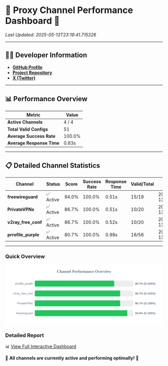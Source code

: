 # 🌟 Proxy Channel Performance Dashboard 🌟

_Last Updated: 2025-05-13T23:19:41.715326_

---

## 👩‍💻 Developer Information

- **[GitHub Profile](https://github.com/4n0nymou3)**  
- **[Project Repository](https://github.com/4n0nymou3/multi-proxy-config-fetcher)**  
- **[X (Twitter)](https://x.com/4n0nymou3)**  

---

## 📊 Performance Overview

| Metric                | Value       |
|-----------------------|-------------|
| **Active Channels**   | 4 / 4       |
| **Total Valid Configs** | 51          |
| **Average Success Rate** | 100.0%      |
| **Average Response Time** | 0.63s       |

---

## 📋 Detailed Channel Statistics

| Channel          | Status     | Score  | Success Rate | Response Time | Valid/Total | Last Success               |
|------------------|------------|--------|--------------|---------------|-------------|----------------------------|
| **freewireguard**  | ✅ Active  | 94.0%  | 100.0% | 0.51s         | 15/19       | 2025-05-13T23:19:41.713535 |
| **PrivateVPNs**  | ✅ Active  | 86.7%  | 100.0% | 0.51s         | 10/20       | 2025-05-13T23:19:41.180865 |
| **v2ray_free_conf**  | ✅ Active  | 86.7%  | 100.0% | 0.52s         | 10/20       | 2025-05-13T23:19:40.637103 |
| **prrofile_purple**  | ✅ Active  | 80.7%  | 100.0% | 0.98s         | 16/56       | 2025-05-13T23:19:40.057927 |

---

### Quick Overview
<div align="center">
  <a href="https://raw.githubusercontent.com/nullluser/NullRepo/refs/heads/main/assets/channel_stats_chart.svg">
    <img src="https://raw.githubusercontent.com/nullluser/NullRepo/refs/heads/main/assets/channel_stats_chart.svg" alt="Source Performance Statistics" width="800">
  </a>
</div>

### Detailed Report
📊 [View Full Interactive Dashboard](https://htmlpreview.github.io/?https://github.com/nullluser/NullRepo/blob/main/assets/performance_report.html)

🎉 **All channels are currently active and performing optimally!** 🎉
